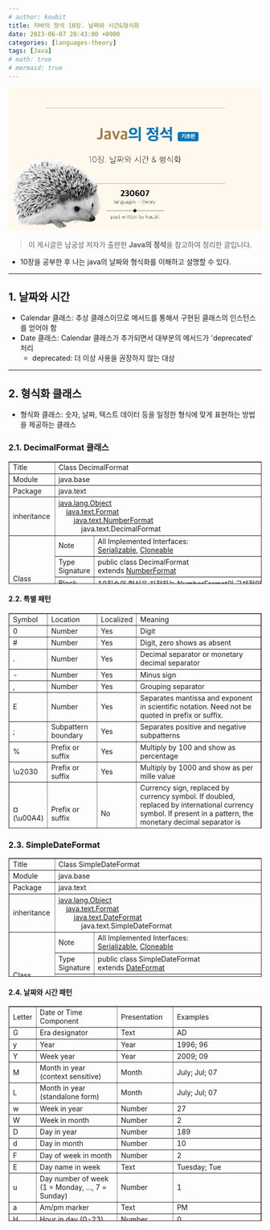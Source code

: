 ```yaml
---
# author: koubit
title: 자바의 정석 10장. 날짜와 시간&형식화
date: 2023-06-07 20:43:00 +0900
categories: [languages-theory]
tags: [Java]
# math: true
# mermaid: true
---
```


![슬라이드1](/assets/img/computer-science/languages/theory/20230607-slide1.png)

> 이 게시글은 남궁성 저자가 출판한 **Java의 정석**을 참고하여 정리한 글입니다.

* 10장을 공부한 후 나는  java의 날짜와 형식화를 이해하고 설명할 수 있다.  

* * *

## 1. 날짜와 시간
* Calendar 클래스: 추상 클래스이므로 메서드를 통해서 구현된 클래스의 인스턴스를 얻어야 함
* Date 클래스: Calendar 클래스가 추가되면서 대부분의 메서드가 'deprecated' 처리
    * deprecated: 더 이상 사용을 권장하지 않는 대상

* * *

## 2. 형식화 클래스
* 형식화 클래스: 숫자, 날짜, 텍스트 데이터 등을 일정한 형식에 맞게 표현하는 방법을 제공하는 클래스

### 2.1. DecimalFormat 클래스
<table style="border-collapse: collapse; width: 100%; height: 243px;" border="1" data-ke-align="alignLeft">
    <tbody>
        <tr style="height: 17px;">
            <td style="width: 13.6047%; height: 17px;">Title</td>
            <td style="width: 86.3953%; height: 17px;" colspan="3">Class DecimalFormat</td>
        </tr>
        <tr style="height: 17px;">
            <td style="width: 13.6047%; height: 17px;">Module</td>
            <td style="width: 86.3953%; height: 17px;" colspan="3">java.base</td>
        </tr>
        <tr style="height: 17px;">
            <td style="width: 13.6047%; height: 17px;">Package</td>
            <td style="width: 86.3953%; height: 17px;" colspan="3">java.text</td>
        </tr>
        <tr style="height: 70px;">
            <td style="width: 13.6047%; height: 70px;">inheritance</td>
            <td style="width: 86.3953%; height: 70px;" colspan="3"><a
                    style=" text-align: start;"
                    href="https://docs.oracle.com/en/java/javase/17/docs/api/java.base/java/lang/Object.html">java.lang.Object</a>
                <div style="text-align: start;">&nbsp; &nbsp; <a
                        href="https://docs.oracle.com/en/java/javase/17/docs/api/java.base/java/text/Format.html">java.text.Format</a>
                    <div>&nbsp; &nbsp; &nbsp; &nbsp; <a
                            href="https://docs.oracle.com/en/java/javase/17/docs/api/java.base/java/text/NumberFormat.html">java.text.NumberFormat</a>
                        <div>&nbsp; &nbsp; &nbsp; &nbsp; &nbsp; &nbsp; java.text.DecimalFormat</div>
                    </div>
                </div>
            </td>
        </tr>
        <tr style="height: 35px;">
            <td style="width: 13.6047%; height: 122px;" rowspan="5">Class<br />Description</td>
            <td style="width: 11.3952%; height: 35px;">Note</td>
            <td style="width: 75.0001%; height: 35px;" colspan="2">All Implemented Interfaces:<br /><a
                    href="https://docs.oracle.com/en/java/javase/17/docs/api/java.base/java/io/Serializable.html">Serializable</a>,<span>&nbsp;</span><a
                    href="https://docs.oracle.com/en/java/javase/17/docs/api/java.base/java/lang/Cloneable.html">Cloneable</a>
            </td>
        </tr>
        <tr style="height: 35px;">
            <td style="width: 11.3952%; height: 35px;">Type<br />Signature</td>
            <td style="width: 75.0001%; height: 35px;" colspan="2"><span
                    style="text-align: start;">public class </span><span
                    style="text-align: start;">DecimalFormat</span><span
                    style="text-align: start;"> <br /></span><span
                    style="text-align: start;">extends <a
                        href="https://docs.oracle.com/en/java/javase/17/docs/api/java.base/java/text/NumberFormat.html">NumberFormat</a></span>
            </td>
        </tr>
        <tr style="height: 18px;">
            <td style="width: 11.3952%; height: 18px;">Block</td>
            <td style="width: 75.0001%; height: 18px;" colspan="2">10진수의 형식을 지정하는 NumberFormat의 구체적인 서브 클래스</td>
        </tr>
        <tr style="height: 17px;">
            <td style="width: 11.3952%; height: 34px;" rowspan="2">Note</td>
            <td style="width: 10%; height: 17px;">Since</td>
            <td style="width: 65.0001%; height: 17px;">1.1</td>
        </tr>
        <tr style="height: 17px;">
            <td style="width: 10%; height: 17px;">See Also</td>
            <td style="width: 65.0001%; height: 17px;"><span><a
                        href="http://docs.oracle.com/javase/tutorial/i18n/format/decimalFormat.html">Java
                        Tutorial</a></span><span>, <a
                        href="https://docs.oracle.com/en/java/javase/17/docs/api/java.base/java/text/NumberFormat.html">NumberFormat</a></span><span><span
                        style="text-align: left;">,<span>&nbsp;</span></span><a
                        href="https://docs.oracle.com/en/java/javase/17/docs/api/java.base/java/text/DecimalFormatSymbols.html">DecimalFormatSymbols</a></span><span><span
                        style="text-align: left;">,<span>&nbsp;</span></span><a
                        href="https://docs.oracle.com/en/java/javase/17/docs/api/java.base/java/text/ParsePosition.html">ParsePosition</a></span><span><span
                        style="text-align: left;">,<span>&nbsp;</span></span><a
                        href="https://docs.oracle.com/en/java/javase/17/docs/api/serialized-form.html#java.text.DecimalFormat">Serialized
                        Form</a></span></td>
        </tr>
    </tbody>
</table>

#### 2.2. 특별 패턴
<table style="border-collapse: collapse; width: 100%; height: 427px;" border="1" data-ke-align="alignLeft">
    <tbody>
        <tr>
            <td style="width: 11.0465%; text-align: left;">Symbol</td>
            <td style="width: 20.2326%; text-align: left;">Location</td>
            <td style="width: 11.9768%; text-align: left;">Localized</td>
            <td style="width: 56.7442%; text-align: left;">Meaning</td>
        </tr>
        <tr>
            <td style="width: 11.0465%;">0</td>
            <td style="width: 20.2326%;">Number</td>
            <td style="width: 11.9768%;">Yes</td>
            <td style="width: 56.7442%;">Digit</td>
        </tr>
        <tr>
            <td style="width: 11.0465%;">#</td>
            <td style="width: 20.2326%;">Number</td>
            <td style="width: 11.9768%;">Yes</td>
            <td style="width: 56.7442%;">Digit, zero shows as absent</td>
        </tr>
        <tr>
            <td style="width: 11.0465%;">.</td>
            <td style="width: 20.2326%;">Number</td>
            <td style="width: 11.9768%;">Yes</td>
            <td style="width: 56.7442%;">Decimal separator or monetary decimal separator</td>
        </tr>
        <tr>
            <td style="width: 11.0465%;">-</td>
            <td style="width: 20.2326%;">Number</td>
            <td style="width: 11.9768%;">Yes</td>
            <td style="width: 56.7442%;">Minus sign</td>
        </tr>
        <tr>
            <td style="width: 11.0465%;">,</td>
            <td style="width: 20.2326%;">Number</td>
            <td style="width: 11.9768%;">Yes</td>
            <td style="width: 56.7442%;">Grouping separator</td>
        </tr>
        <tr>
            <td style="width: 11.0465%;">E</td>
            <td style="width: 20.2326%;">Number</td>
            <td style="width: 11.9768%;">Yes</td>
            <td style="width: 56.7442%;">Separates mantissa and exponent in scientific notation. Need not be quoted in
                prefix or suffix.</td>
        </tr>
        <tr>
            <td style="width: 11.0465%;">;</td>
            <td style="width: 20.2326%;">Subpattern boundary</td>
            <td style="width: 11.9768%;">Yes</td>
            <td style="width: 56.7442%;">Separates positive and negative subpatterns</td>
        </tr>
        <tr>
            <td style="width: 11.0465%;">%</td>
            <td style="width: 20.2326%;">Prefix or suffix</td>
            <td style="width: 11.9768%;">Yes</td>
            <td style="width: 56.7442%;">Multiply by 100 and show as percentage</td>
        </tr>
        <tr>
            <td style="width: 11.0465%;">\u2030</td>
            <td style="width: 20.2326%;">Prefix or suffix</td>
            <td style="width: 11.9768%;">Yes</td>
            <td style="width: 56.7442%;">Multiply by 1000 and show as per mille value</td>
        </tr>
        <tr>
            <td style="width: 11.0465%;">&curren;<br />(\u00A4)</td>
            <td style="width: 20.2326%;">Prefix or suffix</td>
            <td style="width: 11.9768%;">No</td>
            <td style="width: 56.7442%;">Currency sign, replaced by currency symbol. If doubled, replaced by
                international currency symbol. If present in a pattern, the monetary decimal separator is used instead
                of the decimal separator.</td>
        </tr>
        <tr>
            <td style="width: 11.0465%;">'</td>
            <td style="width: 20.2326%;">Prefix or suffix</td>
            <td style="width: 11.9768%;">No</td>
            <td style="width: 56.7442%;">Used to quote special characters in a prefix or suffix, for example, "'#'#"
                formats 123 to "#123". To create a single quote itself, use two in a row: "# o''clock".</td>
        </tr>
    </tbody>
</table>

### 2.3. SimpleDateFormat
<table style="border-collapse: collapse; width: 100%; height: 236px;" border="1" data-ke-align="alignLeft">
    <tbody>
        <tr style="height: 17px;">
            <td style="width: 13.9535%; height: 17px;">Title</td>
            <td style="width: 85.9302%; height: 17px;" colspan="3">Class SimpleDateFormat</td>
        </tr>
        <tr style="height: 17px;">
            <td style="width: 13.9535%; height: 17px;">Module</td>
            <td style="width: 85.9302%; height: 17px;" colspan="3">java.base</td>
        </tr>
        <tr style="height: 17px;">
            <td style="width: 13.9535%; height: 17px;">Package</td>
            <td style="width: 85.9302%; height: 17px;" colspan="3">java.text</td>
        </tr>
        <tr style="height: 70px;">
            <td style="width: 13.9535%; height: 70px;">inheritance</td>
            <td style="width: 85.9302%; height: 70px;" colspan="3"><a
                    style=" text-align: start;"
                    href="https://docs.oracle.com/en/java/javase/17/docs/api/java.base/java/lang/Object.html">java.lang.Object</a>
                <div style="text-align: start;">&nbsp; &nbsp; <a
                        href="https://docs.oracle.com/en/java/javase/17/docs/api/java.base/java/text/Format.html">java.text.Format</a>
                    <div>&nbsp; &nbsp; &nbsp; &nbsp; <a
                            href="https://docs.oracle.com/en/java/javase/17/docs/api/java.base/java/text/DateFormat.html">java.text.DateFormat</a>
                        <div>&nbsp; &nbsp; &nbsp; &nbsp; &nbsp; &nbsp; java.text.SimpleDateFormat</div>
                    </div>
                </div>
            </td>
        </tr>
        <tr style="height: 35px;">
            <td style="width: 13.9535%; height: 115px;" rowspan="5">Class<br />Description</td>
            <td style="width: 12.093%; height: 35px;">Note</td>
            <td style="width: 73.8372%; height: 35px;" colspan="2">All Implemented Interfaces:<br /><a
                    href="https://docs.oracle.com/en/java/javase/17/docs/api/java.base/java/io/Serializable.html">Serializable</a>,<span>&nbsp;</span><a
                    href="https://docs.oracle.com/en/java/javase/17/docs/api/java.base/java/lang/Cloneable.html">Cloneable</a>
            </td>
        </tr>
        <tr style="height: 35px;">
            <td style="width: 12.093%; height: 35px;">Type<br />Signature</td>
            <td style="width: 73.8372%; height: 35px;" colspan="2"><span
                    style="text-align: start;">public class </span><span
                    style="text-align: start;">SimpleDateFormat</span><span
                    style="text-align: start;"> <br /></span><span
                    style="text-align: start;">extends <a
                        href="https://docs.oracle.com/en/java/javase/17/docs/api/java.base/java/text/DateFormat.html">DateFormat</a></span><br /><span
                    style="text-align: start;"></span></td>
        </tr>
        <tr style="height: 18px;">
            <td style="width: 12.093%; height: 18px;">Block</td>
            <td style="width: 73.8372%; height: 18px;" colspan="2"><span
                    style="text-align: left;"><span>&nbsp;</span>locale에 따라 날짜 서식을 지정하고 구문을 분석하는
                    DateFormat의 서브 클래스</span></td>
        </tr>
        <tr style="height: 17px;">
            <td style="width: 12.093%; height: 27px;" rowspan="2">Note</td>
            <td style="width: 16.2791%; height: 17px;">Since</td>
            <td style="width: 57.5581%; height: 17px;">1.1</td>
        </tr>
        <tr style="height: 10px;">
            <td style="width: 16.2791%; height: 10px;">See Also</td>
            <td style="width: 57.5581%; height: 10px;"><span><a
                        href="http://docs.oracle.com/javase/tutorial/i18n/format/simpleDateFormat.html">Java
                        Tutorial</a></span><span>,<span>&nbsp;</span><a
                        href="https://docs.oracle.com/en/java/javase/17/docs/api/java.base/java/util/Calendar.html">Calendar</a></span><span>,<span>&nbsp;</span><a
                        href="https://docs.oracle.com/en/java/javase/17/docs/api/java.base/java/util/TimeZone.html">TimeZone</a></span><span>,<span>&nbsp;</span><a
                        href="https://docs.oracle.com/en/java/javase/17/docs/api/java.base/java/text/DateFormat.html">DateFormat</a></span><span>,<span>&nbsp;</span><a
                        href="https://docs.oracle.com/en/java/javase/17/docs/api/java.base/java/text/DateFormatSymbols.html">DateFormatSymbols</a></span><span>,<span>&nbsp;</span><a
                        href="https://docs.oracle.com/en/java/javase/17/docs/api/java.base/java/time/format/DateTimeFormatter.html">DateTimeFormatter</a></span><span>,<span>&nbsp;</span><a
                        href="https://docs.oracle.com/en/java/javase/17/docs/api/serialized-form.html#java.text.SimpleDateFormat">Serialized
                        Form</a></span></td>
        </tr>
    </tbody>
</table>

#### 2.4. 날짜와 시간 패턴
<table style="border-collapse: collapse; width: 100%; height: 427px;" border="1" data-ke-align="alignLeft">
    <tbody>
        <tr style="height: 17px;">
            <td style="width: 9.53488%; text-align: left; height: 17px;">Letter</td>
            <td style="width: 32.6744%; text-align: left; height: 17px;">Date or Time Component</td>
            <td style="width: 22.3255%; text-align: left; height: 17px;">Presentation</td>
            <td style="width: 35.4652%; text-align: left; height: 17px;">Examples</td>
        </tr>
        <tr style="height: 17px;">
            <td style="width: 9.53488%; height: 17px; text-align: left;">G</td>
            <td style="width: 32.6744%; height: 17px; text-align: left;">Era designator</td>
            <td style="width: 22.3255%; height: 17px; text-align: left;">Text</td>
            <td style="width: 35.4652%; height: 17px; text-align: left;">AD</td>
        </tr>
        <tr style="height: 17px;">
            <td style="width: 9.53488%; height: 17px; text-align: left;">y</td>
            <td style="width: 32.6744%; height: 17px; text-align: left;">Year</td>
            <td style="width: 22.3255%; height: 17px; text-align: left;">Year</td>
            <td style="width: 35.4652%; height: 17px; text-align: left;">1996; 96</td>
        </tr>
        <tr style="height: 17px;">
            <td style="width: 9.53488%; height: 17px; text-align: left;">Y</td>
            <td style="width: 32.6744%; height: 17px; text-align: left;">Week year</td>
            <td style="width: 22.3255%; height: 17px; text-align: left;">Year</td>
            <td style="width: 35.4652%; height: 17px; text-align: left;">2009; 09</td>
        </tr>
        <tr style="height: 17px;">
            <td style="width: 9.53488%; height: 17px; text-align: left;">M</td>
            <td style="width: 32.6744%; height: 17px; text-align: left;">Month in year (context sensitive)</td>
            <td style="width: 22.3255%; height: 17px; text-align: left;">Month</td>
            <td style="width: 35.4652%; height: 17px; text-align: left;">July; Jul; 07</td>
        </tr>
        <tr style="height: 17px;">
            <td style="width: 9.53488%; height: 17px; text-align: left;">L</td>
            <td style="width: 32.6744%; height: 17px; text-align: left;">Month in year (standalone form)</td>
            <td style="width: 22.3255%; height: 17px; text-align: left;">Month</td>
            <td style="width: 35.4652%; height: 17px; text-align: left;">July; Jul; 07</td>
        </tr>
        <tr style="height: 17px;">
            <td style="width: 9.53488%; height: 17px; text-align: left;">w</td>
            <td style="width: 32.6744%; height: 17px; text-align: left;">Week in year</td>
            <td style="width: 22.3255%; height: 17px; text-align: left;">Number</td>
            <td style="width: 35.4652%; height: 17px; text-align: left;">27</td>
        </tr>
        <tr style="height: 17px;">
            <td style="width: 9.53488%; height: 17px; text-align: left;">W</td>
            <td style="width: 32.6744%; height: 17px; text-align: left;">Week in month</td>
            <td style="width: 22.3255%; height: 17px; text-align: left;">Number</td>
            <td style="width: 35.4652%; height: 17px; text-align: left;">2</td>
        </tr>
        <tr style="height: 17px;">
            <td style="width: 9.53488%; height: 17px; text-align: left;">D</td>
            <td style="width: 32.6744%; height: 17px; text-align: left;">Day in year</td>
            <td style="width: 22.3255%; height: 17px; text-align: left;">Number</td>
            <td style="width: 35.4652%; height: 17px; text-align: left;">189</td>
        </tr>
        <tr style="height: 17px;">
            <td style="width: 9.53488%; height: 17px; text-align: left;">d</td>
            <td style="width: 32.6744%; height: 17px; text-align: left;">Day in month</td>
            <td style="width: 22.3255%; height: 17px; text-align: left;">Number</td>
            <td style="width: 35.4652%; height: 17px; text-align: left;">10</td>
        </tr>
        <tr style="height: 17px;">
            <td style="width: 9.53488%; height: 17px; text-align: left;">F</td>
            <td style="width: 32.6744%; height: 17px; text-align: left;">Day of week in month</td>
            <td style="width: 22.3255%; height: 17px; text-align: left;">Number</td>
            <td style="width: 35.4652%; height: 17px; text-align: left;">2</td>
        </tr>
        <tr style="height: 17px;">
            <td style="width: 9.53488%; height: 17px; text-align: left;">E</td>
            <td style="width: 32.6744%; height: 17px; text-align: left;">Day name in week</td>
            <td style="width: 22.3255%; height: 17px; text-align: left;">Text</td>
            <td style="width: 35.4652%; height: 17px; text-align: left;">Tuesday; Tue</td>
        </tr>
        <tr style="height: 18px;">
            <td style="width: 9.53488%; height: 18px; text-align: left;">u</td>
            <td style="width: 32.6744%; height: 18px; text-align: left;">Day number of week <br />(1 = Monday, ..., 7 =
                Sunday)</td>
            <td style="width: 22.3255%; height: 18px; text-align: left;">Number</td>
            <td style="width: 35.4652%; height: 18px; text-align: left;">1</td>
        </tr>
        <tr style="height: 17px;">
            <td style="width: 9.53488%; height: 17px; text-align: left;">a</td>
            <td style="width: 32.6744%; height: 17px; text-align: left;">Am/pm marker</td>
            <td style="width: 22.3255%; height: 17px; text-align: left;">Text</td>
            <td style="width: 35.4652%; height: 17px; text-align: left;">PM</td>
        </tr>
        <tr style="height: 17px;">
            <td style="width: 9.53488%; height: 17px; text-align: left;">H</td>
            <td style="width: 32.6744%; height: 17px; text-align: left;">Hour in day (0-23)</td>
            <td style="width: 22.3255%; height: 17px; text-align: left;">Number</td>
            <td style="width: 35.4652%; height: 17px; text-align: left;">0</td>
        </tr>
        <tr style="height: 17px;">
            <td style="width: 9.53488%; height: 17px; text-align: left;">k</td>
            <td style="width: 32.6744%; height: 17px; text-align: left;">Hour in day (1-24)</td>
            <td style="width: 22.3255%; height: 17px; text-align: left;">Number</td>
            <td style="width: 35.4652%; height: 17px; text-align: left;">24</td>
        </tr>
        <tr style="height: 17px;">
            <td style="width: 9.53488%; height: 17px; text-align: left;">K</td>
            <td style="width: 32.6744%; height: 17px; text-align: left;">Hour in am/pm (0-11)</td>
            <td style="width: 22.3255%; height: 17px; text-align: left;">Number</td>
            <td style="width: 35.4652%; height: 17px; text-align: left;">0</td>
        </tr>
        <tr style="height: 17px;">
            <td style="width: 9.53488%; height: 17px; text-align: left;">h</td>
            <td style="width: 32.6744%; height: 17px; text-align: left;">Hour in am/pm (1-12)</td>
            <td style="width: 22.3255%; height: 17px; text-align: left;">Number</td>
            <td style="width: 35.4652%; height: 17px; text-align: left;">12</td>
        </tr>
        <tr style="height: 17px;">
            <td style="width: 9.53488%; height: 17px; text-align: left;">m</td>
            <td style="width: 32.6744%; height: 17px; text-align: left;">Minute in hour</td>
            <td style="width: 22.3255%; height: 17px; text-align: left;">Number</td>
            <td style="width: 35.4652%; height: 17px; text-align: left;">30</td>
        </tr>
        <tr style="height: 17px;">
            <td style="width: 9.53488%; height: 17px; text-align: left;">s</td>
            <td style="width: 32.6744%; height: 17px; text-align: left;">Second in minute</td>
            <td style="width: 22.3255%; height: 17px; text-align: left;">Number</td>
            <td style="width: 35.4652%; height: 17px; text-align: left;">55</td>
        </tr>
        <tr style="height: 17px;">
            <td style="width: 9.53488%; height: 17px; text-align: left;">S</td>
            <td style="width: 32.6744%; height: 17px; text-align: left;">Millisecond</td>
            <td style="width: 22.3255%; height: 17px; text-align: left;">Number</td>
            <td style="width: 35.4652%; height: 17px; text-align: left;">978</td>
        </tr>
        <tr style="height: 35px;">
            <td style="width: 9.53488%; height: 35px; text-align: left;">z</td>
            <td style="width: 32.6744%; height: 35px; text-align: left;">Time zone</td>
            <td style="width: 22.3255%; height: 35px; text-align: left;">General time zone</td>
            <td style="width: 35.4652%; height: 35px; text-align: left;">Pacific Standard Time; PST; GMT-08:00</td>
        </tr>
        <tr style="height: 17px;">
            <td style="width: 9.53488%; height: 17px; text-align: left;">Z</td>
            <td style="width: 32.6744%; height: 17px; text-align: left;">Time zone</td>
            <td style="width: 22.3255%; height: 17px; text-align: left;">RFC 822 time zone</td>
            <td style="width: 35.4652%; height: 17px; text-align: left;">-0800</td>
        </tr>
        <tr style="height: 17px;">
            <td style="width: 9.53488%; height: 17px; text-align: left;">X</td>
            <td style="width: 32.6744%; height: 17px; text-align: left;">Time zone</td>
            <td style="width: 22.3255%; height: 17px; text-align: left;">ISO 8601 time zone</td>
            <td style="width: 35.4652%; height: 17px; text-align: left;">-08; -0800; -08:00</td>
        </tr>
    </tbody>
</table>